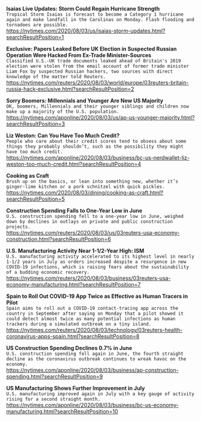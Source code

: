 **Isaias Live Updates: Storm Could Regain Hurricane Strength**\
`Tropical Storm Isaias is forecast to become a Category 1 hurricane again and make landfall in the Carolinas on Monday. Flash flooding and tornadoes are possible.`\
https://nytimes.com/2020/08/03/us/isaias-storm-updates.html?searchResultPosition=1

**Exclusive: Papers Leaked Before UK Election in Suspected Russian Operation Were Hacked From Ex-Trade Minister-Sources**\
`Classified U.S.-UK trade documents leaked ahead of Britain's 2019 election were stolen from the email account of former trade minister Liam Fox by suspected Russian hackers, two sources with direct knowledge of the matter told Reuters.`\
https://nytimes.com/reuters/2020/08/03/world/europe/03reuters-britain-russia-hack-exclusive.html?searchResultPosition=2

**Sorry Boomers: Millennials and Younger Are New US Majority**\
`OK, boomers, Millennials and their younger siblings and children now make up a majority of the U.S. population.`\
https://nytimes.com/aponline/2020/08/03/us/ap-us-younger-majority.html?searchResultPosition=3

**Liz Weston: Can You Have Too Much Credit?**\
`People who care about their credit scores tend to obsess about some things they probably shouldn’t, such as the possibility they might have too much credit.`\
https://nytimes.com/aponline/2020/08/03/business/bc-us-nerdwallet-liz-weston-too-much-credit.html?searchResultPosition=4

**Cooking as Craft**\
`Brush up on the basics, or lean into something new, whether it’s ginger-lime kitchen or a pork schnitzel with quick pickles.`\
https://nytimes.com/2020/08/03/dining/cooking-as-craft.html?searchResultPosition=5

**Construction Spending Falls to One-Year Low in June**\
`U.S. construction spending fell to a one-year low in June, weighed down by declines in outlays on private and public construction projects.`\
https://nytimes.com/reuters/2020/08/03/us/03reuters-usa-economy-construction.html?searchResultPosition=6

**U.S. Manufacturing Activity Near 1-1/2-Year High: ISM**\
`U.S. manufacturing activity accelerated to its highest level in nearly 1-1/2 years in July as orders increased despite a resurgence in new COVID-19 infections, which is raising fears about the sustainability of a budding economic recovery.`\
https://nytimes.com/reuters/2020/08/03/business/03reuters-usa-economy-manufacturing.html?searchResultPosition=7

**Spain to Roll Out COVID-19 App Twice as Effective as Human Tracers in Pilot**\
`Spain aims to roll out a COVID-19 contact-tracing app across the country in September after saying on Monday that a pilot showed it could detect almost twice as many potential infections as human trackers during a simulated outbreak on a tiny island. `\
https://nytimes.com/reuters/2020/08/03/technology/03reuters-health-coronavirus-apps-spain.html?searchResultPosition=8

**US Construction Spending Declines 0.7% in June**\
`U.S. construction spending fell again in June, the fourth straight decline as the coronavirus outbreak continues to wreak havoc on the economy.`\
https://nytimes.com/aponline/2020/08/03/business/ap-construction-spending.html?searchResultPosition=9

**US Manufacturing Shows Further Improvement in July**\
`U.S. manufacturing improved again in July with a key gauge of activity rising for a second straight month.`\
https://nytimes.com/aponline/2020/08/03/business/bc-us-economy-manufacturing.html?searchResultPosition=10

